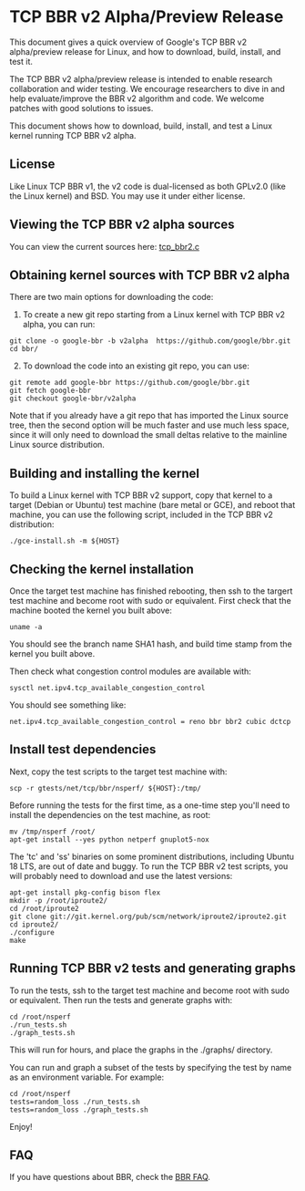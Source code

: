 # TCP BBR v2 Alpha/Preview Release

This document gives a quick overview of Google's TCP BBR v2
alpha/preview release for Linux, and how to download, build, install,
and test it.

The TCP BBR v2 alpha/preview release is intended to enable research
collaboration and wider testing.  We encourage researchers to dive in
and help evaluate/improve the BBR v2 algorithm and code. We welcome
patches with good solutions to issues.

This document shows how to download, build, install, and test
a Linux kernel running TCP BBR v2 alpha.

## License

Like Linux TCP BBR v1, the v2 code is dual-licensed as both GPLv2.0 (like the
Linux kernel) and BSD. You may use it under either license.

## Viewing the TCP BBR v2 alpha sources

You can view the current sources here:
[tcp_bbr2.c](https://github.com/google/bbr/blob/v2alpha/net/ipv4/tcp_bbr2.c)

## Obtaining kernel sources with TCP BBR v2 alpha

There are two main options for downloading the code:

1. To create a new git repo starting from a Linux kernel with TCP BBR v2 alpha,
you can run:

```
git clone -o google-bbr -b v2alpha  https://github.com/google/bbr.git
cd bbr/
```

2. To download the code into an existing git repo, you can use:

```
git remote add google-bbr https://github.com/google/bbr.git
git fetch google-bbr
git checkout google-bbr/v2alpha
```

Note that if you already have a git repo that has imported the Linux source
tree, then the second option will be much faster and use much less space, since
it will only need to download the small deltas relative to the mainline Linux
source distribution.

## Building and installing the kernel

To build a Linux kernel with TCP BBR v2 support, copy that kernel to a target
(Debian or Ubuntu) test machine (bare metal or GCE), and reboot that machine,
you can use the following script, included in the TCP BBR v2 distribution:

```
./gce-install.sh -m ${HOST}
```

## Checking the kernel installation

Once the target test machine has finished rebooting, then ssh to the targert
test machine and become root with sudo or equivalent. First check that the
machine booted the kernel you built above:

```
uname -a
```

You should see the branch name SHA1 hash, and build time stamp from the kernel
you built above.


Then check what congestion control modules are available with:
```
sysctl net.ipv4.tcp_available_congestion_control
```

You should see something like:
```
net.ipv4.tcp_available_congestion_control = reno bbr bbr2 cubic dctcp
```

## Install test dependencies

Next, copy the test scripts to the target test machine with:

```
scp -r gtests/net/tcp/bbr/nsperf/ ${HOST}:/tmp/
```

Before running the tests for the first time, as a one-time step you'll need to
install the dependencies on the test machine, as root:

```
mv /tmp/nsperf /root/
apt-get install --yes python netperf gnuplot5-nox
```

The 'tc' and 'ss' binaries on some prominent distributions, including Ubuntu 18
LTS, are out of date and buggy. To run the TCP BBR v2 test scripts, you will
probably need to download and use the latest versions:

```
apt-get install pkg-config bison flex
mkdir -p /root/iproute2/
cd /root/iproute2
git clone git://git.kernel.org/pub/scm/network/iproute2/iproute2.git
cd iproute2/
./configure
make
```

## Running TCP BBR v2 tests and generating graphs

To run the tests, ssh to the target test machine and become root with sudo or
equivalent. Then run the tests and generate graphs with:

```
cd /root/nsperf
./run_tests.sh
./graph_tests.sh
```

This will run for hours, and place the graphs in the ./graphs/ directory.

You can run and graph a subset of the tests by specifying the test by name as
an environment variable. For example:

```
cd /root/nsperf
tests=random_loss ./run_tests.sh
tests=random_loss ./graph_tests.sh
```

Enjoy!

## FAQ

If you have questions about BBR, check the [BBR FAQ](https://github.com/google/bbr/blob/master/Documentation/bbr-faq.md).
